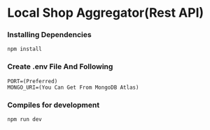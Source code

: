 # Local Shop Aggregator(Rest API)

### Installing Dependencies
```
npm install
```
### Create .env File And Following
```
PORT=(Preferred)
MONGO_URI=(You Can Get From MongoDB Atlas)
```

### Compiles for development
```
npm run dev
```